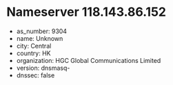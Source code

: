 # Nameserver 118.143.86.152

* as_number: 9304
* name: Unknown
* city: Central
* country: HK
* organization: HGC Global Communications Limited
* version: dnsmasq-
* dnssec: false
